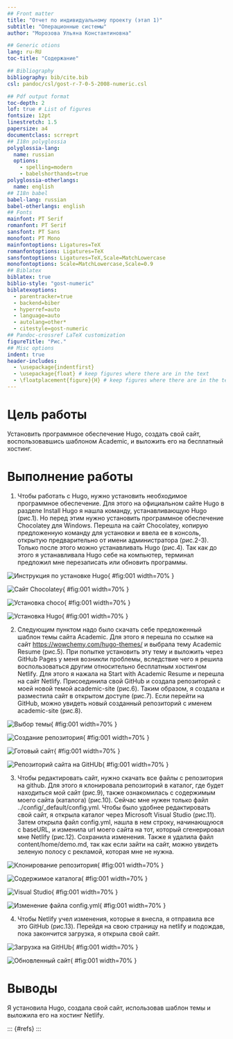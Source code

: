 ```yaml
---
## Front matter
title: "Отчет по индивидуальному проекту (этап 1)"
subtitle: "Операционные системы"
author: "Морозова Ульяна Константиновна"

## Generic otions
lang: ru-RU
toc-title: "Содержание"

## Bibliography
bibliography: bib/cite.bib
csl: pandoc/csl/gost-r-7-0-5-2008-numeric.csl

## Pdf output format
toc-depth: 2
lof: true # List of figures
fontsize: 12pt
linestretch: 1.5
papersize: a4
documentclass: scrreprt
## I18n polyglossia
polyglossia-lang:
  name: russian
  options:
	- spelling=modern
	- babelshorthands=true
polyglossia-otherlangs:
  name: english
## I18n babel
babel-lang: russian
babel-otherlangs: english
## Fonts
mainfont: PT Serif
romanfont: PT Serif
sansfont: PT Sans
monofont: PT Mono
mainfontoptions: Ligatures=TeX
romanfontoptions: Ligatures=TeX
sansfontoptions: Ligatures=TeX,Scale=MatchLowercase
monofontoptions: Scale=MatchLowercase,Scale=0.9
## Biblatex
biblatex: true
biblio-style: "gost-numeric"
biblatexoptions:
  - parentracker=true
  - backend=biber
  - hyperref=auto
  - language=auto
  - autolang=other*
  - citestyle=gost-numeric
## Pandoc-crossref LaTeX customization
figureTitle: "Рис."
## Misc options
indent: true
header-includes:
  - \usepackage{indentfirst}
  - \usepackage{float} # keep figures where there are in the text
  - \floatplacement{figure}{H} # keep figures where there are in the text
---
```


# Цель работы

Установить программное обеспечение Hugo, создать свой сайт, воспользовавшись шаблоном Academic, и выложить его на бесплатный хостинг.

# Выполнение работы

1. Чтобы работать с Hugo, нужно установить необходимое программное обеспечение. Для этого на официальном сайте Hugo в разделе Install Hugo я нашла команду, устанавливающую Hugo (рис.1).
Но перед этим нужно установить программное обеспечение Chocolatey для Windows. Перешла на сайт Chocolatey, копирую предложенную команду для установки и ввела ее в консоль, открытую предварительно от имени администратора (рис.2-3). Только после этого можно устанавливать Hugo (рис.4).
Так как до этого я устанавливала Hugo себе на компьютер, терминал предложил мне перезаписать или обновить программы.

![Инструкция по установке Hugo](image/1.png){ #fig:001 width=70% }

![Сайт Chocolatey](image/2.png){ #fig:001 width=70% }

![Установка choco](image/3.png){ #fig:001 width=70% }

![Установка Hugo](image/4.png){ #fig:001 width=70% }

2. Следующим пунктом надо было скачать себе предложенный шаблон темы сайта Academic. Для этого я перешла по ссылке на сайт https://wowchemy.com/hugo-themes/ и выбрала тему Academic Resume (рис.5). При попытке установить эту тему и выложить через GitHub Pages у меня возникли проблемы, вследствие чего я решила воспользоваться другим относительно бесплатным хостингом Netlify.
Для этого я нажала на Start with Academic Resume и перешла на сайт Netlify. Присоединила свой GitHub и создала репозиторий с моей новой темой academic-site (рис.6). Таким образом, я создала и разместила сайт в открытом доступе (рис.7). Если перейти на GitHub, можно увидеть новый созданный репозиторий с именем academic-site (рис.8).

![Выбор темы](image/5.png){ #fig:001 width=70% }

![Создание репозитория](image/6.png){ #fig:001 width=70% }

![Готовый сайт](image/7.png){ #fig:001 width=70% }

![Репозиторий сайта на GitHUb](image/8.png){ #fig:001 width=70% }

3. Чтобы редактировать сайт, нужно скачать все файлы с репозитория на github. Для этого я клонировала репозиторий в каталог, где будет находиться мой сайт (рис.9), также ознакомилась с содержимым моего сайта (каталога) (рис.10). Сейчас мне нужен только файл ../config/_default/config.yml.
Чтобы было удобнее редактировать свой сайт, я открыла каталог через Microsoft Visual Studio (рис.11). Затем открыла файл config.yml, нашла в нем строку, начинающуюся с baseURL, и изменила url моего сайта на тот, который сгенерировал мне Netlify (рис.12). Сохранила изменения. Также я удалила файл content/home/demo.md, так как если зайти на сайт, можно увидеть зеленую полосу с рекламой, которая мне не нужна.

![Клонирование репозитория](image/9.png){ #fig:001 width=70% }

![Содержимое каталога](image/10.png){ #fig:001 width=70% }

![Visual Studio](image/11.png){ #fig:001 width=70% }

![Изменение файла config.yml](image/12.png){ #fig:001 width=70% }

4. Чтобы Netlify учел изменения, которые я внесла, я отправила все это GitHub (рис.13). Перейдя на свою страницу на netlify и подождав, пока закончится загрузка, я открыла свой сайт.

![Загрузка на GitHUb](image/13.png){ #fig:001 width=70% }

![Обновленный сайт](image/14.png){ #fig:001 width=70% }

# Выводы

Я установила Hugo, создала свой сайт, использовав шаблон темы и выложила его на хостинг Netlify.


::: {#refs}
:::
